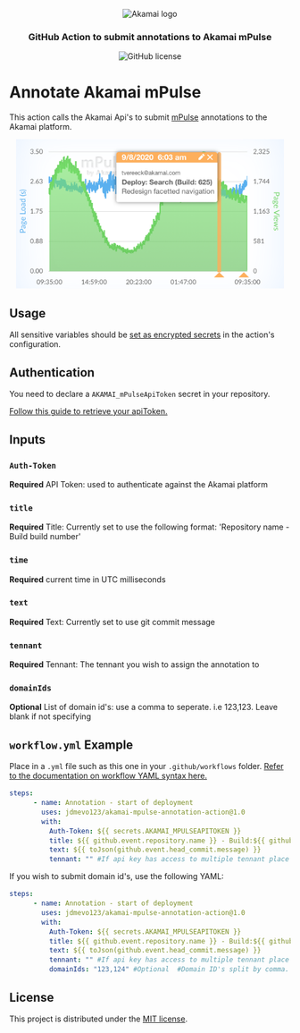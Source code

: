 <p align="center">
  <img alt="Akamai logo" width="320" height="320" src="https://www.eiseverywhere.com/file_uploads/8fca94ae15da82d17d76787b3e6a987a_logo_akamai-developer-experience-2-OL-RGB.png"/>
  <h3 align="center">GitHub Action to submit annotations to Akamai mPulse</h3>
  <p align="center">
    <img alt="GitHub license" src="https://badgen.net/github/license/jdmevo123/akamai-mpulse-annotation-action?cache=300&color=green"/>
  </p>
</p>

# Annotate Akamai mPulse  

This action calls the Akamai Api's to submit <a href="https://developer.akamai.com/akamai-mpulse-real-user-monitoring-solution" target="_blank">mPulse</a> annotations to the Akamai platform. 
<p align="center">
    <img alt="mPulse" style="max-width:480px" src="images/example-annotations.png"/>
</p>

## Usage

All sensitive variables should be [set as encrypted secrets](https://help.github.com/en/articles/virtual-environments-for-github-actions#creating-and-using-secrets-encrypted-variables) in the action's configuration.

## Authentication

You need to declare a `AKAMAI_mPulseApiToken` secret in your repository.

<a href="https://learn.akamai.com/en-us/webhelp/cloudtest/cloudtest/GUID-2778BD58-45C9-4DAD-9440-822A6471AF68.html" target="_blank">Follow this guide to retrieve your apiToken.</a>

## Inputs

### `Auth-Token`
**Required**
API Token: used to authenticate against the Akamai platform

### `title`
**Required**
Title: Currently set to use the following format: 'Repository name - Build build number'

### `time`
**Required** 
current time in UTC milliseconds

### `text`
**Required** 
Text: Currently set to use git commit message

### `tennant`
**Required** 
Tennant: The tennant you wish to assign the annotation to

### `domainIds`
**Optional** 
List of domain id's: use a comma to seperate. i.e 123,123. Leave blank if not specifying

## `workflow.yml` Example

Place in a `.yml` file such as this one in your `.github/workflows` folder. [Refer to the documentation on workflow YAML syntax here.](https://help.github.com/en/articles/workflow-syntax-for-github-actions)

```yaml
steps:
      - name: Annotation - start of deployment
        uses: jdmevo123/akamai-mpulse-annotation-action@1.0
        with:
          Auth-Token: ${{ secrets.AKAMAI_MPULSEAPITOKEN }} 
          title: ${{ github.event.repository.name }} - Build:${{ github.run_number }}
          text: ${{ toJson(github.event.head_commit.message) }}
          tennant: "" #If api key has access to multiple tennant place the tennant name here, otherwise leave as blank. 
```
If you wish to submit domain id's, use the following YAML:
```yaml
steps:
      - name: Annotation - start of deployment
        uses: jdmevo123/akamai-mpulse-annotation-action@1.0
        with:
          Auth-Token: ${{ secrets.AKAMAI_MPULSEAPITOKEN }} 
          title: ${{ github.event.repository.name }} - Build:${{ github.run_number }}
          text: ${{ toJson(github.event.head_commit.message) }}
          tennant: "" #If api key has access to multiple tennant place the tennant name here, otherwise leave as blank. 
          domainIds: "123,124" #Optional  #Domain ID's split by comma. i.e. "123,124"
```

## License

This project is distributed under the [MIT license](LICENSE.md).
